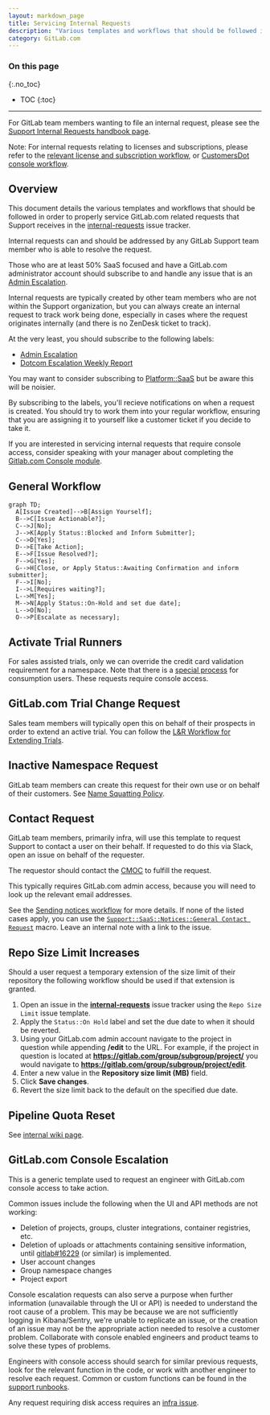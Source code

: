 ```yaml
---
layout: markdown_page
title: Servicing Internal Requests
description: "Various templates and workflows that should be followed in order to properly service GitLab.com related requests that Support receives in the internal requests issue tracker"
category: GitLab.com
---
```


### On this page
{:.no_toc}

- TOC
{:toc}

----

For GitLab team members wanting to file an internal request, please see the [Support Internal Requests handbook page](/handbook/support/internal-support/).

Note: For internal requests relating to licenses and subscriptions, please refer to the [relevant license and subscription workflow](/handbook/support/license-and-renewals/workflows/), or [CustomersDot console workflow](/handbook/support/license-and-renewals/workflows/customersdot/customer_console.html).

## Overview

This document details the various templates and workflows that should be followed in order to properly service GitLab.com related requests that Support receives in the [internal-requests](https://gitlab.com/gitlab-com/support/internal-requests/-/issues) issue tracker.

Internal requests can and should be addressed by any GitLab Support team member who is able to resolve the request.

Those who are at least 50% SaaS focused and have a GitLab.com administrator account should subscribe to and handle any issue that is an [Admin Escalation](https://gitlab.com/gitlab-com/support/internal-requests/-/labels?subscribed=&search=admin+escalation).

Internal requests are typically created by other team members who are not within the Support organization, but you can always create an internal request to track work being done, especially in cases where the request originates internally (and there is no ZenDesk ticket to track).

At the very least, you should subscribe to the following labels:

- [Admin Escalation](https://gitlab.com/gitlab-com/support/internal-requests/-/labels?subscribed=&search=admin+escalation)
- [Dotcom Escalation Weekly Report](https://gitlab.com/gitlab-com/support/internal-requests/-/labels?subscribed=&search=dewr)

You may want to consider subscribing to [Platform::SaaS](https://gitlab.com/gitlab-com/support/internal-requests/-/labels?subscribed=&search=platform+saas) but be aware this will be noisier.

By subscribing to the labels, you'll recieve notifications on when a request is created. You should try to work them into your regular workflow, ensuring that you are assigning it to yourself like a customer ticket if you decide to take it.

If you are interested in servicing internal requests that require console access, consider speaking with your manager about completing the [Gitlab.com Console module](https://gitlab.com/gitlab-com/support/support-training/-/blob/master/.gitlab/issue_templates/GitLab-com%20Console.md).


## General Workflow

```mermaid
graph TD;
  A[Issue Created]-->B[Assign Yourself];
  B-->C[Issue Actionable?];
  C-->J[No];
  J-->K[Apply Status::Blocked and Inform Submitter];
  C-->D[Yes];
  D-->E[Take Action];
  E-->F[Issue Resolved?];
  F-->G[Yes];
  G-->H[Close, or Apply Status::Awaiting Confirmation and inform submitter];
  F-->I[No];
  I-->L[Requires waiting?];
  L-->M[Yes];
  M-->N[Apply Status::On-Hold and set due date];
  L-->O[No];
  O-->P[Escalate as necessary];
```

## Activate Trial Runners

For sales assisted trials, only we can override the credit card validation requirement for a namespace. Note that there is a [special process](https://gitlab.com/gitlab-com/support/support-team-meta/-/issues/3479#consumption-users) for consumption users. These requests require console access. 

## GitLab.com Trial Change Request

Sales team members will typically open this on behalf of their prospects in order to extend an active trial. You can follow the [L&R Workflow for Extending Trials](https://about.gitlab.com/handbook/support/license-and-renewals/workflows/saas/trials.html#extending-trials).

## Inactive Namespace Request

GitLab team members can create this request for their own use or on behalf of their customers. See [Name Squatting Policy](namesquatting_policy.html).

## Contact Request

GitLab team members, primarily infra, will use this template to request Support to contact a user on their behalf. If requested to do this via Slack, open an issue on behalf of the requester.

The requestor should contact the [CMOC](/handbook/support/internal-support/#regarding-gitlab-support-plans-and-namespaces) to fulfill the request.

This typically requires GitLab.com admin access, because you will need to look up the relevant email addresses.

See the [Sending notices workflow](sending_notices.html) for more details. If none of the listed cases apply, you can use the [`Support::SaaS::Notices::General Contact Request`](https://gitlab.com/search?utf8=%E2%9C%93&group_id=2573624&project_id=17008590&scope=&search_code=true&snippets=false&repository_ref=master&nav_source=navbar&search=id%3A+360013369860) macro. Leave an internal note with a link to the issue.

## Repo Size Limit Increases

Should a user request a temporary extension of the size limit of their repository the following workflow should be used if that extension is granted.

1. Open an issue in the **[internal-requests](https://gitlab.com/gitlab-com/support/internal-requests/issues)** issue tracker using the `Repo Size Limit` issue template.
1. Apply the `Status::On Hold` label and set the due date to when it should be reverted.
1. Using your GitLab.com admin account navigate to the project in question while appending **/edit** to the URL. For example, if the project in question is located at **https://gitlab.com/group/subgroup/project/** you would navigate to **https://gitlab.com/group/subgroup/project/edit**.
1. Enter a new value in the **Repository size limit (MB)** field.
1. Click **Save changes**.
1. Revert the size limit back to the default on the specified due date.

## Pipeline Quota Reset

See [internal wiki page](https://gitlab.com/gitlab-com/support/internal-requests/-/wikis/Procedures/Pipeline-Quota-Reset).

## GitLab.com Console Escalation

This is a generic template used to request an engineer with GitLab.com console access to take action.

Common issues include the following when the UI and API methods are not working:

- Deletion of projects, groups, cluster integrations, container registries, etc.
- Deletion of uploads or attachments containing sensitive information, until [gitlab#16229](https://gitlab.com/gitlab-org/gitlab/-/issues/16229) (or similar) is implemented.
- User account changes
- Group namespace changes
- Project export

Console escalation requests can also serve a purpose when further information (unavailable through the UI or API) is needed to understand the root cause of a problem. This may be because we are not sufficiently logging in Kibana/Sentry, we're unable to replicate an issue, or the creation of an issue may not be the appropriate action needed to resolve a customer problem. Collaborate with console enabled engineers and product teams to solve these types of problems.

Engineers with console access should search for similar previous requests, look for the relevant function in the code, or work with another engineer to resolve each request. Common or custom functions can be found in the [support runbooks](https://gitlab.com/gitlab-com/support/runbooks/).

Any request requiring disk access requires an [infra issue](https://gitlab.com/gitlab-com/gl-infra/infrastructure/-/issues).
